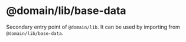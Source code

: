 # @domain/lib/base-data

Secondary entry point of `@domain/lib`. It can be used by importing from `@domain/lib/base-data`.
